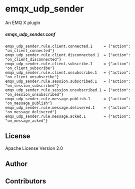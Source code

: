 emqx_udp_sender
========

An EMQ X plugin

##### emqx_udp_sender.conf

```properties
emqx_udp_sender.rule.client.connected.1     = {"action": "on_client_connected"}
emqx_udp_sender.rule.client.disconnected.1  = {"action": "on_client_disconnected"}
emqx_udp_sender.rule.client.subscribe.1     = {"action": "on_client_subscribe"}
emqx_udp_sender.rule.client.unsubscribe.1   = {"action": "on_client_unsubscribe"}
emqx_udp_sender.rule.session.subscribed.1   = {"action": "on_session_subscribed"}
emqx_udp_sender.rule.session.unsubscribed.1 = {"action": "on_session_unsubscribed"}
emqx_udp_sender.rule.message.publish.1      = {"action": "on_message_publish"}
emqx_udp_sender.rule.message.delivered.1    = {"action": "on_message_delivered"}
emqx_udp_sender.rule.message.acked.1        = {"action": "on_message_acked"}
```

License
-------

Apache License Version 2.0

Author
------

Contributors
------------

